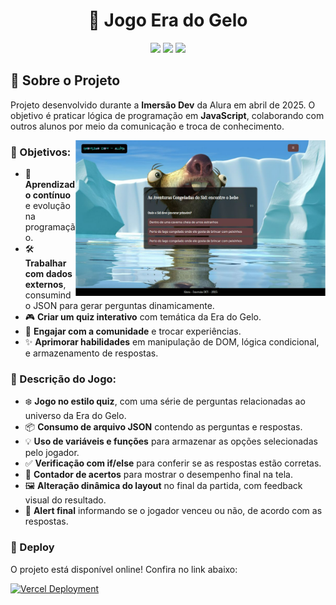 # <h1 align="center"> 🧊 Jogo Era do Gelo </h1>

<p align="center">
  <img src="https://img.shields.io/badge/JavaScript-F7DF1E?style=for-the-badge&logo=javascript&logoColor=black">
  <img src="https://img.shields.io/badge/HTML5-E34F26?style=for-the-badge&logo=html5&logoColor=white">
  <img src="https://img.shields.io/badge/CSS-239120?&style=for-the-badge&logo=css3&logoColor=white">
</p>

## 🚀 Sobre o Projeto  

Projeto desenvolvido durante a **Imersão Dev** da Alura em abril de 2025. O objetivo é praticar lógica de programação em **JavaScript**, colaborando com outros alunos por meio da comunicação e troca de conhecimento.

<img align="right" alt="coding-gif" width="400" src="https://github.com/ErikaCZanin/quizEradoGelo/blob/main/imgVercel.png">

### 📌 Objetivos:  
- 🌱 **Aprendizado contínuo** e evolução na programação.  
- 🛠️ **Trabalhar com dados externos**, consumindo JSON para gerar perguntas dinamicamente.  
- 🎮 **Criar um quiz interativo** com temática da Era do Gelo.  
- 🤝 **Engajar com a comunidade** e trocar experiências.  
- ✨ **Aprimorar habilidades** em manipulação de DOM, lógica condicional, e armazenamento de respostas.

### 📝 Descrição do Jogo:  
- ❄️ **Jogo no estilo quiz**, com uma série de perguntas relacionadas ao universo da Era do Gelo.
- 📦 **Consumo de arquivo JSON** contendo as perguntas e respostas.
- 💡 **Uso de variáveis e funções** para armazenar as opções selecionadas pelo jogador.
- ✅ **Verificação com if/else** para conferir se as respostas estão corretas.
- 🔢 **Contador de acertos** para mostrar o desempenho final na tela.
- 🖼️ **Alteração dinâmica do layout** no final da partida, com feedback visual do resultado.
- 📢 **Alert final** informando se o jogador venceu ou não, de acordo com as respostas.

### 💫 Deploy  
O projeto está disponível online! Confira no link abaixo:  

[![Vercel Deployment](https://img.shields.io/badge/Vercel-Deployed-black?style=for-the-badge&logo=vercel&logoColor=white)](https://quiz-erado-gelo.vercel.app/)
